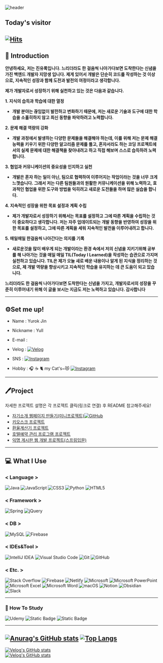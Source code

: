 ![header](https://capsule-render.vercel.app/api?type=waving&color=timeAuto&height=250&section=header&text=Yull's%20Record&fontSize=80&animation=fadeIn)

## Today's visitor
[![Hits](https://hits.seeyoufarm.com/api/count/incr/badge.svg?url=https%3A%2F%2Fgithub.com%2Fjinyr1128&count_bg=%23FFFB00&title_bg=%23555555&icon=github.svg&icon_color=%23FFFFFF&title=&edge_flat=false)](https://hits.seeyoufarm.com) </center>
---
## 🌠 Introduction
**안녕하세요, 저는 진유록입니다. 느리더라도 한 걸음씩 나아가다보면 도착한다는 신념을 가진 백엔드 개발자 지망생 입니다. 제게 있어서 개발은 단순히 코드를 작성하는 것 이상으로, 지속적인 성장과 함께 도전과 발전의 여정이라고 생각합니다.**

**제가 개발자로서 성장하기 위해 실천하고 있는 것은 다음과 같습니다.**

**1. 지식의 습득과 학습에 대한 열정**
- **개발 분야는 끊임없이 발전하고 변화하기 때문에, 저는 새로운 기술과 도구에 대한 학습을 소홀히하지 않고 최신 동향을 파악하려고 노력합니다.**

**2. 문제 해결 역량의 강화**
- **개발 과정에서 발생하는 다양한 문제들을 해결해야 하는데, 이를 위해 저는 문제 해결 능력을 키우기 위한 다양한 알고리즘 문제를 풀고, 혼자서라도 하는 코딩 프로젝트에서의 실제 문제에 대한 해결책을 찾아내려고 하고 직접 해보며 스스로 습득하려 노력합니다.**

**3. 협업과 커뮤니케이션의 중요성을 인지하고 실천** 
- **개발은 혼자 하는 일이 아닌, 팀으로 협력하여 이루어지는 작업이라는 것을 너무 크게 느꼇습니다. 그래서 저는 다른 팀원들과의 원활한 커뮤니케이션을 위해 노력하고, 효과적인 협업을 위한 도구와 방법을 익히려고 새로운 도전들을 하며 많은 실습을 합니다.**

**4. 지속적인 성장을 위한 목표 설정과 계획 수립**
- **제가 개발자로서 성장하기 위해서는 목표를 설정하고 그에 따른 계획을 수립하는 것이 중요하다고 생각합니다. 저는 자주 업데이트되는 개발 동향을 반영하여 성장을 위한 목표를 설정하고, 그에 따른 계획을 세워 지속적인 발전을 이루어내려고 합니다.**

**5. 매일매일 한걸음씩 나아간다는 의지를 기록**
- **새로운것을 많이 배우게 되는 개발이라는 환경 속에서 저의 신념을 지키기위해 공부를 해 나아가는 것을 매일 매일 TIL(Today I Learned)을 작성하는 습관으로 가지며 실천하고 있습니다. TIL은 제가 오늘 새로 배운 내용이나 알게 된 지식을 정리하는 것으로, 제 개발 역량을 향상시키고 지속적인 학습을 유지하는 데 큰 도움이 되고 있습니다.**


**느리더라도 한 걸음씩 나아가다보면 도착한다는 신념을 가지고, 개발자로서의 성장을 꾸준히 이루어내기 위해 이 글을 보시는 지금도 저는 노력하고 있습니다. 감사합니다**

---- 
## ⚙️Set me up! 
- Name : Yurok Jin

- Nickname : Yull

- E-mail :

- Velog :   <a href=“https://velog.io/@jinyr1128”>[![Velog](https://img.shields.io/badge/Velog-3DDC84?style=flat-square&logoBlogger&logoColor=white)](https://velog.io/@jinyr1128)
  </a>

- SNS :   <a href ="https://www.instagram.com/yulgiii_1128_/">![Instagram](https://img.shields.io/badge/Instagram-%23E4405F.svg?style=for-the-badge&logo=Instagram&logoColor=white) </a>

- Hobby : 🎧 ☕️ 🐈 my Cat's~😻 <a href ="https://www.instagram.com/diary_4_cat_butler/?utm_source=ig_web_button_share_sheet&igshid=OGQ5ZDc2ODk2ZA%3D%3D">![Instagram](https://img.shields.io/badge/Instagram-%23E4405F.svg?style=for-the-badge&logo=Instagram&logoColor=white) </a>

---
## 🖊️Project 
자세한 프로젝트 설명은 각 프로젝트 클릭(링크로 연결) 후 README 참고해주세요!

- <a href="https://clproject.netlify.app">자기소개 웹페이지 만들기(미니프로젝트)</a><a href="https://github.com/jinyr1128/CLProject">![GitHub](https://img.shields.io/badge/github-%23121011.svg?style=for-the-badge&logo=github&logoColor=white)</a>
- <a href="https://github.com/jinyr1128/kioskPJ">키오스크 프로젝트</a>
- <a href="https://github.com/jinyr1128/CCProject">환율계산기 프로젝트</a> 
- <a href="https://github.com/jinyr1128/HRSProject">호텔예약 관리 프로그램 프로젝트</a>
- <a href="https://github.com/jinyr1128/AMBProject">익명 게시판 웹 개발 프로젝트(스프링입문)</a>


---
 ## 💻 What I Use

### < Language >
![Java](https://img.shields.io/badge/java-%23ED8B00.svg?style=for-the-badge&logo=openjdk&logoColor=white)
![JavaScript](https://img.shields.io/badge/javascript-%23323330.svg?style=for-the-badge&logo=javascript&logoColor=%23F7DF1E)
![CSS3](https://img.shields.io/badge/css3-%231572B6.svg?style=for-the-badge&logo=css3&logoColor=white)
![Python](https://img.shields.io/badge/python-3670A0?style=for-the-badge&logo=python&logoColor=ffdd54)
![HTML5](https://img.shields.io/badge/html5-%23E34F26.svg?style=for-the-badge&logo=html5&logoColor=white)


### < Framework >

![Spring](https://img.shields.io/badge/spring-%236DB33F.svg?style=for-the-badge&logo=spring&logoColor=white)
![jQuery](https://img.shields.io/badge/jquery-%230769AD.svg?style=for-the-badge&logo=jquery&logoColor=white)


### < DB >
![MySQL](https://img.shields.io/badge/mysql-%2300f.svg?style=for-the-badge&logo=mysql&logoColor=white)
![Firebase](https://img.shields.io/badge/Firebase-039BE5?style=for-the-badge&logo=Firebase&logoColor=white)

### < IDEs&Tool >

![IntelliJ IDEA](https://img.shields.io/badge/IntelliJIDEA-000000.svg?style=for-the-badge&logo=intellij-idea&logoColor=white)
![Visual Studio Code](https://img.shields.io/badge/Visual%20Studio%20Code-0078d7.svg?style=for-the-badge&logo=visual-studio-code&logoColor=white)
![Git](https://img.shields.io/badge/git-%23F05033.svg?style=for-the-badge&logo=git&logoColor=white)
![GitHub](https://img.shields.io/badge/github-%23121011.svg?style=for-the-badge&logo=github&logoColor=white)



### < Etc. >
![Stack Overflow](https://img.shields.io/badge/-Stackoverflow-FE7A16?style=for-the-badge&logo=stack-overflow&logoColor=white)
![Firebase](https://img.shields.io/badge/firebase-%23039BE5.svg?style=for-the-badge&logo=firebase)
![Netlify](https://img.shields.io/badge/netlify-%23000000.svg?style=for-the-badge&logo=netlify&logoColor=#00C7B7)
![Microsoft](https://img.shields.io/badge/Microsoft-0078D4?style=for-the-badge&logo=microsoft&logoColor=white)
![Microsoft PowerPoint](https://img.shields.io/badge/Microsoft_PowerPoint-B7472A?style=for-the-badge&logo=microsoft-powerpoint&logoColor=white)
![Microsoft Excel](https://img.shields.io/badge/Microsoft_Excel-217346?style=for-the-badge&logo=microsoft-excel&logoColor=white)
![Microsoft Word](https://img.shields.io/badge/Microsoft_Word-2B579A?style=for-the-badge&logo=microsoft-word&logoColor=white)
![macOS](https://img.shields.io/badge/mac%20os-000000?style=for-the-badge&logo=macos&logoColor=F0F0F0)
![Notion](https://img.shields.io/badge/Notion-%23000000.svg?style=for-the-badge&logo=notion&logoColor=white)
![Obsidian](https://img.shields.io/badge/Obsidian-%23483699.svg?style=for-the-badge&logo=obsidian&logoColor=white)
![Slack](https://img.shields.io/badge/Slack-4A154B?style=for-the-badge&logo=slack&logoColor=white)

---
### 📖 How To Study

![Udemy](https://img.shields.io/badge/Udemy-A435F0?style=for-the-badge&logo=Udemy&logoColor=white)
![Static Badge](https://img.shields.io/badge/%EB%82%B4%EC%9D%BC%EB%B0%B0%EC%9D%BC%EC%BA%A0%ED%94%84-BE3939?style=flat-square&logo=thespritersresource)
![Static Badge](https://img.shields.io/badge/Inflearn-199900?style=flat-square&logo=leaflet)



---


[![Anurag's GitHub stats](https://github-readme-stats.vercel.app/api?username=jinyr1128&theme=dark&show_icons=true)](https://github.com/jinyr1128/github-readme-stats)
[![Top Langs](https://github-readme-stats.vercel.app/api/top-langs/?username=jinyr1128&layout=compact)](https://github.com/jinyr1128/github-readme-stats)
---
 [![Velog's GitHub stats](https://velog-readme-stats.vercel.app/api/badge?name=jinyr1128)](https://velog.io/@jinyr1128)<br>
 [![Velog's GitHub stats](https://velog-readme-stats.vercel.app/api?name=jinyr1128)](https://velog.io/@jinyr1128/series/%EA%B0%9C%EB%B0%9C%EC%9E%90%EB%A1%9C%EC%9D%98-%EC%B7%A8%EC%97%85%EC%9D%84-%EC%A4%80%EB%B9%84%ED%95%98%EB%A9%B0)































